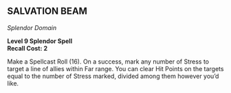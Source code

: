 ## SALVATION BEAM  
_Splendor Domain_

**Level 9 Splendor Spell**  
**Recall Cost: 2**  

Make a Spellcast Roll (16). On a success, mark any number of Stress to target a line of allies within Far range. You can clear Hit Points on the targets equal to the number of Stress marked, divided among them however you’d like.

